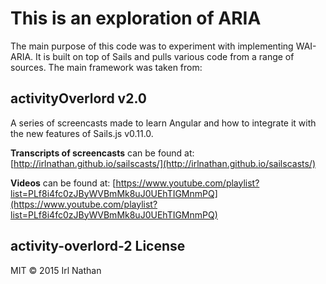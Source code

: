 # This is an exploration of ARIA


The main purpose of this code was to experiment with implementing WAI-ARIA.  It is built on top of Sails and pulls various code from a range of sources.  The main framework was taken from:

## activityOverlord v2.0

A series of screencasts made to learn Angular and how to integrate it with the new features of Sails.js v0.11.0.

**Transcripts of screencasts** can be found at: [http://irlnathan.github.io/sailscasts/](http://irlnathan.github.io/sailscasts/)

**Videos** can be found at: [https://www.youtube.com/playlist?list=PLf8i4fc0zJByWVBmMk8uJ0UEhTIGMnmPQ](https://www.youtube.com/playlist?list=PLf8i4fc0zJByWVBmMk8uJ0UEhTIGMnmPQ)

## activity-overlord-2 License

MIT
&copy; 2015 Irl Nathan
